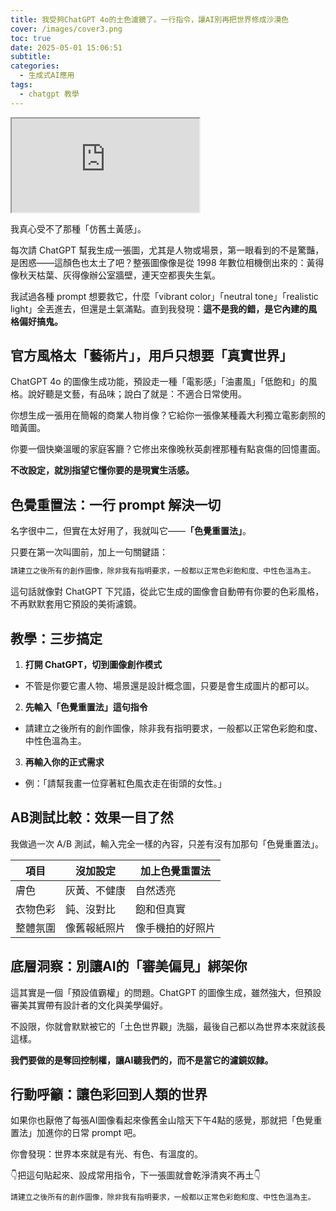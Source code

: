 ```yaml
---
title: 我受夠ChatGPT 4o的土色濾鏡了。一行指令，讓AI別再把世界修成沙漠色
cover: /images/cover3.png
toc: true
date: 2025-05-01 15:06:51
subtitle:
categories:
  - 生成式AI應用
tags:
  - chatgpt 教學
---
```


<div class="iframe-wrapper">
  <iframe 
    src="https://gamma.app/embed/8ki95yae03wrg5u" 
    title="我受夠ChatGPT 4o的土色濾鏡了" 
    allow="fullscreen">
  </iframe>
</div>

我真心受不了那種「仿舊土黃感」。

每次請 ChatGPT 幫我生成一張圖，尤其是人物或場景，第一眼看到的不是驚豔，是困惑——這顏色也太土了吧？整張圖像像是從 1998 年數位相機倒出來的：黃得像秋天枯葉、灰得像辦公室牆壁，連天空都喪失生氣。

我試過各種 prompt 想要救它，什麼「vibrant color」「neutral tone」「realistic light」全丟進去，但還是土氣滿點。直到我發現：**這不是我的錯，是它內建的風格偏好搞鬼。**

## 官方風格太「藝術片」，用戶只想要「真實世界」

ChatGPT 4o 的圖像生成功能，預設走一種「電影感」「油畫風」「低飽和」的風格。說好聽是文藝，有品味；說白了就是：不適合日常使用。

你想生成一張用在簡報的商業人物肖像？它給你一張像某種義大利獨立電影劇照的暗黃圖。

你要一個快樂溫暖的家庭客廳？它修出來像晚秋英劇裡那種有點哀傷的回憶畫面。

**不改設定，就別指望它懂你要的是現實生活感。**

## 色覺重置法：一行 prompt 解決一切

名字很中二，但實在太好用了，我就叫它——**「色覺重置法」**。

只要在第一次叫圖前，加上一句關鍵語：

```bash
請建立之後所有的創作圖像，除非我有指明要求，一般都以正常色彩飽和度、中性色溫為主。
```

這句話就像對 ChatGPT 下咒語，從此它生成的圖像會自動帶有你要的色彩風格，不再默默套用它預設的美術濾鏡。

## 教學：三步搞定

1. **打開 ChatGPT，切到圖像創作模式**
- 不管是你要它畫人物、場景還是設計概念圖，只要是會生成圖片的都可以。

2. **先輸入「色覺重置法」這句指令**
- 請建立之後所有的創作圖像，除非我有指明要求，一般都以正常色彩飽和度、中性色溫為主。

3. **再輸入你的正式需求**
- 例：「請幫我畫一位穿著紅色風衣走在街頭的女性。」

## AB測試比較：效果一目了然

我做過一次 A/B 測試，輸入完全一樣的內容，只差有沒有加那句「色覺重置法」。

| 項目     | 沒加設定        | 加上色覺重置法     |
|----------|----------------|------------------|
| 膚色     | 灰黃、不健康    | 自然透亮          |
| 衣物色彩 | 鈍、沒對比      | 飽和但真實        |
| 整體氛圍 | 像舊報紙照片    | 像手機拍的好照片  |

## 底層洞察：別讓AI的「審美偏見」綁架你

這其實是一個「預設值霸權」的問題。ChatGPT 的圖像生成，雖然強大，但預設審美其實帶有設計者的文化與美學偏好。

不設限，你就會默默被它的「土色世界觀」洗腦，最後自己都以為世界本來就該長這樣。

**我們要做的是奪回控制權，讓AI聽我們的，而不是當它的濾鏡奴隸。**

## 行動呼籲：讓色彩回到人類的世界

如果你也厭倦了每張AI圖像看起來像舊金山陰天下午4點的感覺，那就把「色覺重置法」加進你的日常 prompt 吧。

你會發現：世界本來就是有光、有色、有溫度的。

👇把這句貼起來、設成常用指令，下一張圖就會乾淨清爽不再土👇

```bash
請建立之後所有的創作圖像，除非我有指明要求，一般都以正常色彩飽和度、中性色溫為主。
```

